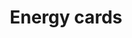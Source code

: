 ---
type: card
title: "Energy cards"
sidebar_label: Energy cards
description: "An overview of the energy cards that are available."
---